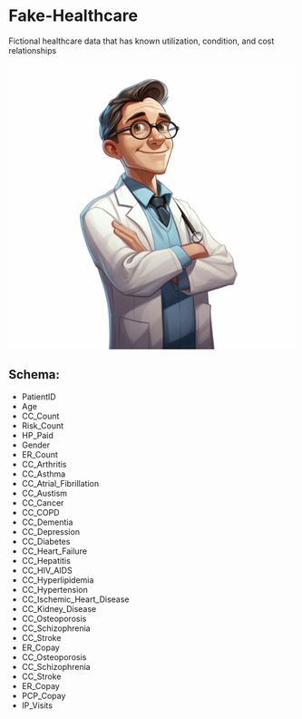 # Fake-Healthcare
Fictional healthcare data that has known utilization, condition, and cost relationships

![Fake Healthcare](https://github.com/JonWayland/Fake-Healthcare/blob/master/images/cartoon_doctor.png)

## Schema:
<ul>
  <li> PatientID
  </li>
    <li> Age
  </li>
    <li> CC_Count
  </li>
    <li> Risk_Count
  </li>
    <li> HP_Paid
  </li>
    <li> Gender
  </li>
    <li> ER_Count
  </li>
    <li> CC_Arthritis
  </li>
    <li> CC_Asthma
  </li>
    <li> CC_Atrial_Fibrillation
  </li>
    <li> CC_Austism
  </li>
    <li> CC_Cancer
  </li>
    <li> CC_COPD
  </li>
    <li> CC_Dementia
  </li>
    <li> CC_Depression
  </li>
    <li> CC_Diabetes
  </li>
    <li> CC_Heart_Failure
  </li>
    <li> CC_Hepatitis
  </li>
    <li> CC_HIV_AIDS
  </li>
    <li> CC_Hyperlipidemia
  </li>
    <li> CC_Hypertension
  </li>
    <li> CC_Ischemic_Heart_Disease
  </li>
    <li> CC_Kidney_Disease
  </li>
    <li> CC_Osteoporosis
  </li>
    <li> CC_Schizophrenia
  </li>
    <li> CC_Stroke
  </li>
    <li> ER_Copay
  </li>
    <li> CC_Osteoporosis
  </li>
    <li> CC_Schizophrenia
  </li>
    <li> CC_Stroke
  </li>
    <li> ER_Copay
  </li>
    <li> PCP_Copay
  </li>
    <li> IP_Visits
  </li>
</ul>
